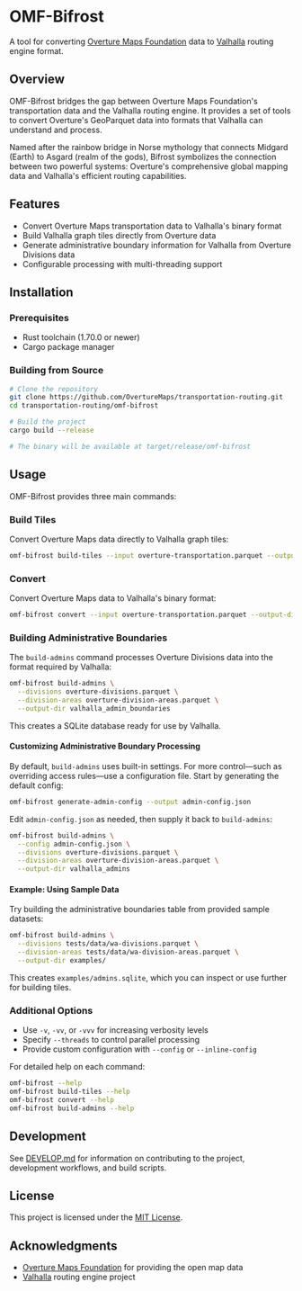 # OMF-Bifrost

A tool for converting [Overture Maps Foundation](https://overturemaps.org/) data to [Valhalla](https://github.com/valhalla/valhalla) routing engine format.

## Overview

OMF-Bifrost bridges the gap between Overture Maps Foundation's transportation data and the Valhalla routing engine. It provides a set of tools to convert Overture's GeoParquet data into formats that Valhalla can understand and process.

Named after the rainbow bridge in Norse mythology that connects Midgard (Earth) to Asgard (realm of the gods), Bifrost symbolizes the connection between two powerful systems: Overture's comprehensive global mapping data and Valhalla's efficient routing capabilities.

## Features

- Convert Overture Maps transportation data to Valhalla's binary format
- Build Valhalla graph tiles directly from Overture data
- Generate administrative boundary information for Valhalla from Overture Divisions data
- Configurable processing with multi-threading support

## Installation

### Prerequisites

- Rust toolchain (1.70.0 or newer)
- Cargo package manager

### Building from Source

```bash
# Clone the repository
git clone https://github.com/OvertureMaps/transportation-routing.git
cd transportation-routing/omf-bifrost

# Build the project
cargo build --release

# The binary will be available at target/release/omf-bifrost
```

## Usage

OMF-Bifrost provides three main commands:

### Build Tiles

Convert Overture Maps data directly to Valhalla graph tiles:

```bash
omf-bifrost build-tiles --input overture-transportation.parquet --output-dir valhalla_tiles
```

### Convert

Convert Overture Maps data to Valhalla's binary format:

```bash
omf-bifrost convert --input overture-transportation.parquet --output-dir valhalla_binary
```

### Building Administrative Boundaries

The `build-admins` command processes Overture Divisions data into the format required by Valhalla:

```bash
omf-bifrost build-admins \
  --divisions overture-divisions.parquet \
  --division-areas overture-division-areas.parquet \
  --output-dir valhalla_admin_boundaries
```

This creates a SQLite database ready for use by Valhalla.

#### Customizing Administrative Boundary Processing

By default, `build-admins` uses built-in settings. For more control—such as overriding access rules—use a configuration file. Start by generating the default config:

```bash
omf-bifrost generate-admin-config --output admin-config.json
```

Edit `admin-config.json` as needed, then supply it back to `build-admins`:

```bash
omf-bifrost build-admins \
  --config admin-config.json \
  --divisions overture-divisions.parquet \
  --division-areas overture-division-areas.parquet \
  --output-dir valhalla_admins
```

#### Example: Using Sample Data

Try building the administrative boundaries table from provided sample datasets:

```bash
omf-bifrost build-admins \
  --divisions tests/data/wa-divisions.parquet \
  --division-areas tests/data/wa-division-areas.parquet \
  --output-dir examples/
```

This creates `examples/admins.sqlite`, which you can inspect or use further for building tiles.

### Additional Options

- Use `-v`, `-vv`, or `-vvv` for increasing verbosity levels
- Specify `--threads` to control parallel processing
- Provide custom configuration with `--config` or `--inline-config`

For detailed help on each command:

```bash
omf-bifrost --help
omf-bifrost build-tiles --help
omf-bifrost convert --help
omf-bifrost build-admins --help
```

## Development

See [DEVELOP.md](DEVELOP.md) for information on contributing to the project, development workflows, and build scripts.

## License

This project is licensed under the [MIT License](LICENSE).

## Acknowledgments

- [Overture Maps Foundation](https://overturemaps.org/) for providing the open map data
- [Valhalla](https://github.com/valhalla/valhalla) routing engine project
